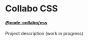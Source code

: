 # Collabo CSS
#### [@code-collabo/css](https://github.com/code-collabo/css)

Project description (work in progress) 
